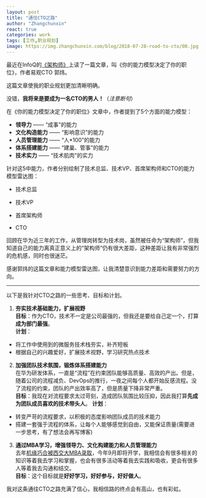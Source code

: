 ```yaml
---
layout: post
title: "通往CTO之路"
author: "Zhangchunxin"
react: true
categories: work
tags: [工作,职业规划]
image: https://img.zhangchunxin.com/blog/2018-07-28-road-to-cto/00.jpg
---
```


最近在InfoQ的[《架构师》](http://www.infoq.com/cn/minibooks/architect-201807)上读了一篇文章，叫《你的能力模型决定了你的职位》，作者易观CTO 郭炜。

这篇文章使我的职业规划更加清晰明确。

没错，**我将来是要成为一名CTO的男人！**（*注意断句*）

在《你的能力模型决定了你的职位》文章中，作者提到了5个方面的能力模型：

 - **领导力** —— “成事”的能力
 - **文化构造能力** —— “影响意识”的能力
 - **人员管理能力** —— “人*100”的能力
 - **体系搭建能力** —— “建巢、管事”的能力
 - **技术实力** —— “技术肌肉”的实力

针对这5中能力，作者分别绘制了技术总监、技术VP、首席架构师和CTO的能力模型雷达图：

 - 技术总监
    
    <div id="tv-radar-chart" class="radar-chart"></div>
 - 技术VP
    
    <div id="vp-radar-chart" class="radar-chart"></div>
 - 首席架构师
    
    <div id="ca-radar-chart" class="radar-chart"></div>
 - CTO
    
    <div id="cto-radar-chart" class="radar-chart"></div>

回顾在华为近三年的工作，从管理岗转型为技术岗，虽然被任命为“架构师”，但我知道自己的能力离真正意义上的“架构师”仍有很大差距，这种差距让我有非常强烈的危机感，同时也很迷茫。

感谢郭炜的这篇文章和能力模型雷达图，让我清楚意识到能力差距和需要努力的方向。

---

以下是我针对CTO之路的一些思考、目标和计划。

1. **夯实技术基础能力，扩展视野**  
**目标**：作为CTO，技术不一定是公司最强的，但我还是要给自己定一个，打算**成为部门最强**。  
**计划**：  
  - 将工作中使用到的微服务技术栈夯实，补齐短板
  - 根据自己的兴趣爱好，扩展技术视野，学习研究热点技术

2. **加强团队技术氛围，锻炼体系搭建能力**  
在华为研发体系，一直是“流程”在约束团队能够高质量、高效的产出。但是，随着公司的流程减负、DevOps的推行，一夜之间每个人都开始反感流程。没了流程的约束，团队的产出效率高了，但是质量下降非常严重。  
**目标**：我现在对流程要求太过苛刻，造成团队氛围比较压抑，因此我打算**先成为团队成员喜欢的技术带头人**。
**计划**：  
 - 转变严苛的流程要求，以积极的态度影响团队成员的技术能力
 - 搭建一套强于流程的体系，让每个人能够感觉到自由，又能保证质量(需要进一步思考，有了想法会再写博客)  

3. **通过MBA学习，增强领导力、文化构建能力和人员管理能力**   
去年[机缘巧合被西交大MBA录取](/life/trip-of-mba-exam)，今年9月即将开学，我相信会有很多相关的知识等着我去学习和掌握，也会有很多活动等着我去实践和吸收，更会有很多人等着我去沟通和结交。  
**目标**：这个目标就是**好好学习，好好参与，好好做人**。

我对这条通往CTO之路充满了信心，我相信路的终点会有高山，也有彩虹。


<script type="text/babel">
const {Radar, RadarChart, PolarGrid, Tooltip,
         PolarAngleAxis, PolarRadiusAxis, ResponsiveContainer} = Recharts;
const data = [
    { subject: '领导力', tv: 4, vp: 6, ca: 4, cto: 9 },
    { subject: '文化构造能力', tv: 2, vp: 5, ca: 3, cto: 9 },
    { subject: '人员管理能力', tv: 7, vp: 8, ca: 6, cto: 9 },
    { subject: '体系搭建能力', tv: 3, vp: 9, ca: 7, cto: 8 },
    { subject: '技术实力', tv: 7, vp: 8, ca: 9, cto: 8 },
];

const TVRadarChart = React.createClass({
	render () {
  	return (
	<ResponsiveContainer width="100%" aspect={4.0/3.0}>
        <RadarChart data={data}>
          <PolarGrid />
          <PolarAngleAxis dataKey="subject" />
          <PolarRadiusAxis angle={90} domain={[0,10]} orientation="left" />
          <Tooltip />
          <Radar name="技术总监" dataKey="tv" stroke="#8884d8" fill="#8884d8" fillOpacity={0.6} />
        </RadarChart>
	</ResponsiveContainer>
    );
  }
})

const VPRadarChart = React.createClass({
	render () {
  	return (
	<ResponsiveContainer width="100%" aspect={4.0/3.0}>
        <RadarChart data={data}>
          <PolarGrid />
          <PolarAngleAxis dataKey="subject" />
          <PolarRadiusAxis angle={90} domain={[0,10]} orientation="left" />
          <Tooltip />
          <Radar name="技术VP" dataKey="vp" stroke="#8884d8" fill="#8884d8" fillOpacity={0.6} />
        </RadarChart>
	</ResponsiveContainer>
    );
  }
})

const CARadarChart = React.createClass({
	render () {
  	return (
	<ResponsiveContainer width="100%" aspect={4.0/3.0}>
        <RadarChart data={data}>
          <PolarGrid />
          <PolarAngleAxis dataKey="subject" />
          <PolarRadiusAxis angle={90} domain={[0,10]} orientation="left" />
          <Tooltip />
          <Radar name="首席架构师" dataKey="ca" stroke="#8884d8" fill="#8884d8" fillOpacity={0.6} />
        </RadarChart>
	</ResponsiveContainer>
    );
  }
})

const CTORadarChart = React.createClass({
	render () {
  	return (
	<ResponsiveContainer width="100%" aspect={4.0/3.0}>
        <RadarChart data={data}>
          <PolarGrid />
          <PolarAngleAxis dataKey="subject" />
          <PolarRadiusAxis angle={90} domain={[0,10]} orientation="left" />
          <Tooltip />
          <Radar name="CTO" dataKey="cto" stroke="#8884d8" fill="#8884d8" fillOpacity={0.6} />
        </RadarChart>
	</ResponsiveContainer>
    );
  }
})

ReactDOM.render(
  <TVRadarChart />,
  document.getElementById('tv-radar-chart')
);
ReactDOM.render(
  <VPRadarChart />,
  document.getElementById('vp-radar-chart')
);
ReactDOM.render(
  <CARadarChart />,
  document.getElementById('ca-radar-chart')
);
ReactDOM.render(
  <CTORadarChart />,
  document.getElementById('cto-radar-chart')
);
</script>
